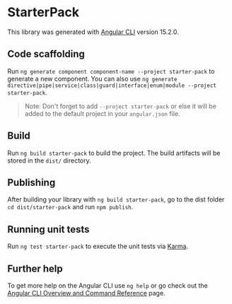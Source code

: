 # StarterPack

This library was generated with [Angular CLI](https://github.com/angular/angular-cli) version 15.2.0.

## Code scaffolding

Run `ng generate component component-name --project starter-pack` to generate a new component. You can also use `ng generate directive|pipe|service|class|guard|interface|enum|module --project starter-pack`.
> Note: Don't forget to add `--project starter-pack` or else it will be added to the default project in your `angular.json` file. 

## Build

Run `ng build starter-pack` to build the project. The build artifacts will be stored in the `dist/` directory.

## Publishing

After building your library with `ng build starter-pack`, go to the dist folder `cd dist/starter-pack` and run `npm publish`.

## Running unit tests

Run `ng test starter-pack` to execute the unit tests via [Karma](https://karma-runner.github.io).

## Further help

To get more help on the Angular CLI use `ng help` or go check out the [Angular CLI Overview and Command Reference](https://angular.io/cli) page.
